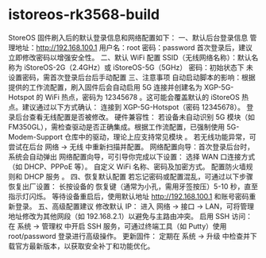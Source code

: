 # istoreos-rk3568-build
StoreOS 固件刷入后的默认登录信息和网络配置如下：
一、默认后台登录信息
管理地址：http://192.168.100.1
用户名：root
密码：password
首次登录后，建议立即修改密码以增强安全性。
二、默认 WiFi 配置
SSID（无线网络名称）：默认名称为 iStoreOS-2G（2.4GHz）或 iStoreOS-5G（5GHz）
密码：初始状态下 未设置密码，需首次登录后台后手动配置
三、注意事项
自动启动脚本的影响：根据提供的工作流配置，刷入固件后会自动启用 5G 连接并创建名为 XGP-5G-Hotspot 的 WiFi 热点，密码为 12345678 。这可能会覆盖默认的 iStoreOS 热点。建议通过以下方式确认：
连接到 XGP-5G-Hotspot（密码 12345678）。
登录后台查看无线配置是否被修改。
硬件兼容性：
若设备未自动识别 5G 模块（如 FM350GL），需检查驱动是否正确集成。根据工作流配置，已强制使用 5G-Modem-Support 仓库中的驱动，理论上应支持常见模块 。
若无线功能异常，可尝试在后台 网络 → 无线 中重新扫描并配置。
网络配置向导：首次登录后台时，系统会自动弹出 网络配置向导，可引导你完成以下设置：
选择 WAN 口连接方式（如 DHCP、PPPoE 等）。
自定义 WiFi 名称、密码及加密方式。
配置防火墙规则和 DHCP 服务 。
四、恢复默认配置
若忘记密码或配置混乱，可通过以下步骤恢复出厂设置：
长按设备的 恢复键（通常为小孔，需用牙签按压）5-10 秒，直至指示灯闪烁。
等待设备重启后，使用默认地址 http://192.168.100.1 和账号密码重新登录。
五、高级配置建议
修改默认 IP：
进入 网络 → 接口 → LAN，可将管理地址修改为其他网段（如 192.168.2.1）以避免与主路由冲突。
启用 SSH 访问：
在 系统 → 管理权 中开启 SSH 服务，可通过终端工具（如 Putty）使用 root/password 登录进行高级操作。
更新固件：
定期在 系统 → 升级 中检查并下载官方最新版本，以获取安全补丁和功能优化。
